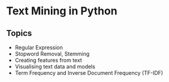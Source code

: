 # Text Mining in Python

## Topics 
- Regular Expression
- Stopword Removal, Stemming
- Creating features from text
- Visualising text data and models
- Term Frequency and Inverse Document Frequency (TF-IDF)

